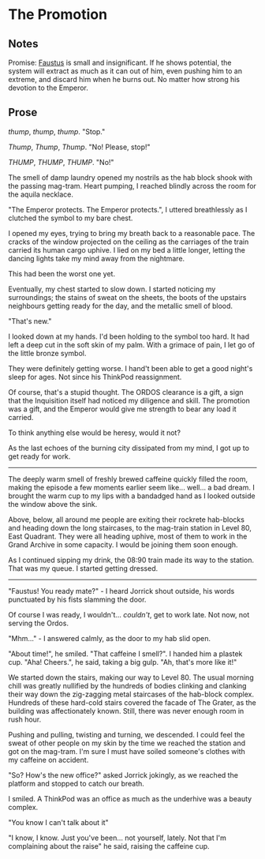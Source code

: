 The Promotion
=============

Notes
-----

Promise: [Faustus](../people/operator_faustus.md) is small and insignificant. If he shows potential, the system will extract as much as it can out of him, even pushing him to an extreme, and discard him when he burns out. No matter how strong his devotion to the Emperor.

Prose
-----

_thump_, _thump_, _thump_. "Stop."

_Thump_, _Thump_, _Thump_. "No! Please, stop!"

_THUMP_, _THUMP_, _THUMP_. "No!"

The smell of damp laundry opened my nostrils as the hab block shook with the passing mag-tram.
Heart pumping, I reached blindly across the room for the aquila necklace.

"The Emperor protects. The Emperor protects.", I uttered breathlessly as I clutched the symbol to my bare chest.
    
I opened my eyes, trying to bring my breath back to a reasonable pace. The cracks of the window projected on the ceiling as the carriages of the train carried its human cargo uphive. I lied on my bed a little longer, letting the dancing lights take my mind away from the nightmare.

This had been the worst one yet.

Eventually, my chest started to slow down. I started noticing my surroundings; the stains of sweat on the sheets, the boots of the upstairs neighbours getting ready for the day, and the metallic smell of blood.

"That's new."

I looked down at my hands. I'd been holding to the symbol too hard. It had left a deep cut in the soft skin of my palm. With a grimace of pain, I let go of the little bronze symbol.

They were definitely getting worse. I hand't been able to get a good night's sleep for ages. Not since his ThinkPod reassignment.

Of course, that's a stupid thought. The ORDOS clearance is a gift, a sign that the Inquisition itself had noticed my diligence and skill. The promotion was a gift, and the Emperor would give me strength to bear any load it carried.
    
To think anything else would be heresy, would it not?

As the last echoes of the burning city dissipated from my mind, I got up to get ready for work.

---

The deeply warm smell of freshly brewed caffeine quickly filled the room, making the episode a few moments earlier seem like... well... a bad dream. I brought the warm cup to my lips with a bandadged hand as I looked outside the window above the sink.

Above, below, all around me people are exiting their rockrete hab-blocks and heading down the long staircases, to the mag-train station in Level 80, East Quadrant. They were all heading uphive, most of them to work in the Grand Archive in some capacity. I would be joining them soon enough.

As I continued sipping my drink, the 08:90 train made its way to the station. That was my queue. I started getting dressed.

---

"Faustus! You ready mate?" - I heard Jorrick shout outside, his words punctuated by his fists slamming the door.

Of course I was ready, I wouldn't... *couldn't*, get to work late. Not now, not serving the Ordos.

"Mhm..." - I answered calmly, as the door to my hab slid open.

"About time!", he smiled. "That caffeine I smell?". I handed him a plastek cup. "Aha! Cheers.", he said, taking a big gulp. "Ah, that's more like it!"

We started down the stairs, making our way to Level 80. The usual morning chill was greatly nullified by the hundreds of bodies clinking and clanking their way down the zig-zagging metal staircases of the hab-block complex. Hundreds of these hard-cold stairs covered the facade of The Grater, as the building was affectionately known. Still, there was never enough room in rush hour.

Pushing and pulling, twisting and turning, we descended. I could feel the sweat of other people on my skin by the time we reached the station and got on the mag-tram. I'm sure I must have soiled someone's clothes with my caffeine on accident.

"So? How's the new office?" asked Jorrick jokingly, as we reached the platform and stopped to catch our breath.

I smiled. A ThinkPod was an office as much as the underhive was a beauty complex.

"You know I can't talk about it" 

"I know, I know. Just you've been... not yourself, lately. Not that I'm complaining about the raise" he said, raising the caffeine cup.
